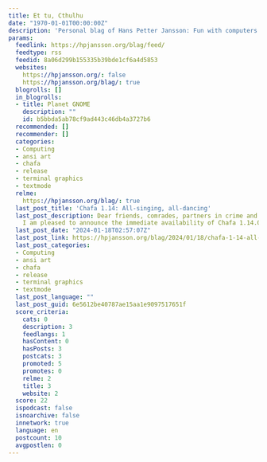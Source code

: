 ```yaml
---
title: Et tu, Cthulhu
date: "1970-01-01T00:00:00Z"
description: 'Personal blag of Hans Petter Jansson: Fun with computers edition'
params:
  feedlink: https://hpjansson.org/blag/feed/
  feedtype: rss
  feedid: 8a06d299b155335b39bde1cf6a4d5853
  websites:
    https://hpjansson.org/: false
    https://hpjansson.org/blag/: true
  blogrolls: []
  in_blogrolls:
  - title: Planet GNOME
    description: ""
    id: b5bbda5ab78cf9ad443c46db4a3727b6
  recommended: []
  recommender: []
  categories:
  - Computing
  - ansi art
  - chafa
  - release
  - terminal graphics
  - textmode
  relme:
    https://hpjansson.org/blag/: true
  last_post_title: 'Chafa 1.14: All-singing, all-dancing'
  last_post_description: Dear friends, comrades, partners in crime and moderate profit!
    I am pleased to announce the immediate availability of Chafa 1.14.0.
  last_post_date: "2024-01-18T02:57:07Z"
  last_post_link: https://hpjansson.org/blag/2024/01/18/chafa-1-14-all-singing-all-dancing/
  last_post_categories:
  - Computing
  - ansi art
  - chafa
  - release
  - terminal graphics
  - textmode
  last_post_language: ""
  last_post_guid: 6e5612be40787ae15aa1e9097517651f
  score_criteria:
    cats: 0
    description: 3
    feedlangs: 1
    hasContent: 0
    hasPosts: 3
    postcats: 3
    promoted: 5
    promotes: 0
    relme: 2
    title: 3
    website: 2
  score: 22
  ispodcast: false
  isnoarchive: false
  innetwork: true
  language: en
  postcount: 10
  avgpostlen: 0
---
```

